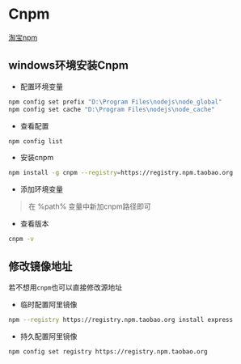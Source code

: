 # Cnpm 

[淘宝npm](https://npm.taobao.org/)

## windows环境安装Cnpm

- 配置环境变量

``` sh
npm config set prefix "D:\Program Files\nodejs\node_global"
npm config set cache "D:\Program Files\nodejs\node_cache"
```

- 查看配置

``` sh
npm config list
```
- 安装cnpm

``` sh
npm install -g cnpm --registry=https://registry.npm.taobao.org
```

- 添加环境变量

> 在 %path% 变量中新加cnpm路径即可


- 查看版本

``` sh
cnpm -v
```

## 修改镜像地址

若不想用`cnpm`也可以直接修改源地址

- 临时配置阿里镜像

``` sh
npm --registry https://registry.npm.taobao.org install express
```

- 持久配置阿里镜像

``` sh
npm config set registry https://registry.npm.taobao.org
```
